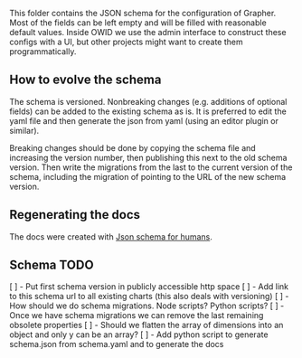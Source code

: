 This folder contains the JSON schema for the configuration of Grapher. Most of the fields can be left empty and will be filled with reasonable default values. Inside OWID we use the admin interface to construct these configs with a UI, but other projects might want to create them programmatically.

## How to evolve the schema

The schema is versioned. Nonbreaking changes (e.g. additions of optional fields) can be added to the existing schema as is. It is preferred
to edit the yaml file and then generate the json from yaml (using an editor plugin or similar).

Breaking changes should be done by copying the schema file and increasing the version number, then publishing this next to the old
schema version. Then write the migrations from the last to the current version of the schema, including the migration of pointing
to the URL of the new schema version.

## Regenerating the docs

The docs were created with [Json schema for humans](https://github.com/coveooss/json-schema-for-humans).

## Schema TODO

[ ] - Put first schema version in publicly accessible http space
[ ] - Add link to this schema url to all existing charts (this also deals with versioning)
[ ] - How should we do schema migrations. Node scripts? Python scripts?
[ ] - Once we have schema migrations we can remove the last remaining obsolete properties
[ ] - Should we flatten the array of dimensions into an object and only y can be an array?
[ ] - Add python script to generate schema.json from schema.yaml and to generate the docs
